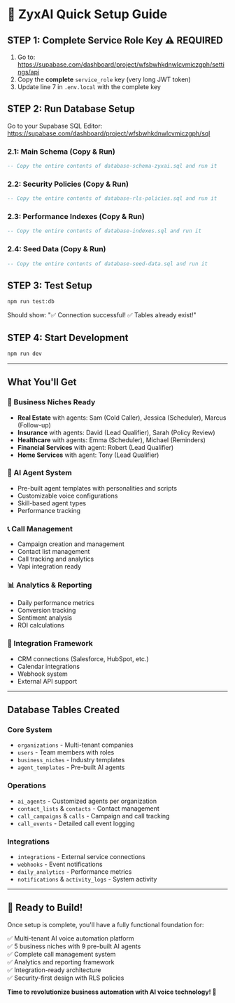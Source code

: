 # 🚀 ZyxAI Quick Setup Guide

## **STEP 1: Complete Service Role Key** ⚠️ REQUIRED

1. Go to: https://supabase.com/dashboard/project/wfsbwhkdnwlcvmiczgph/settings/api
2. Copy the **complete** `service_role` key (very long JWT token)
3. Update line 7 in `.env.local` with the complete key

## **STEP 2: Run Database Setup**

Go to your Supabase SQL Editor: https://supabase.com/dashboard/project/wfsbwhkdnwlcvmiczgph/sql

### **2.1: Main Schema** (Copy & Run)
```sql
-- Copy the entire contents of database-schema-zyxai.sql and run it
```

### **2.2: Security Policies** (Copy & Run)
```sql
-- Copy the entire contents of database-rls-policies.sql and run it
```

### **2.3: Performance Indexes** (Copy & Run)
```sql
-- Copy the entire contents of database-indexes.sql and run it
```

### **2.4: Seed Data** (Copy & Run)
```sql
-- Copy the entire contents of database-seed-data.sql and run it
```

## **STEP 3: Test Setup**

```bash
npm run test:db
```

Should show: "✅ Connection successful! ✅ Tables already exist!"

## **STEP 4: Start Development**

```bash
npm run dev
```

---

## **What You'll Get**

### **🏢 Business Niches Ready**
- **Real Estate** with agents: Sam (Cold Caller), Jessica (Scheduler), Marcus (Follow-up)
- **Insurance** with agents: David (Lead Qualifier), Sarah (Policy Review)
- **Healthcare** with agents: Emma (Scheduler), Michael (Reminders)
- **Financial Services** with agent: Robert (Lead Qualifier)
- **Home Services** with agent: Tony (Lead Qualifier)

### **🤖 AI Agent System**
- Pre-built agent templates with personalities and scripts
- Customizable voice configurations
- Skill-based agent types
- Performance tracking

### **📞 Call Management**
- Campaign creation and management
- Contact list management
- Call tracking and analytics
- Vapi integration ready

### **📊 Analytics & Reporting**
- Daily performance metrics
- Conversion tracking
- Sentiment analysis
- ROI calculations

### **🔗 Integration Framework**
- CRM connections (Salesforce, HubSpot, etc.)
- Calendar integrations
- Webhook system
- External API support

---

## **Database Tables Created**

### **Core System**
- `organizations` - Multi-tenant companies
- `users` - Team members with roles
- `business_niches` - Industry templates
- `agent_templates` - Pre-built AI agents

### **Operations**
- `ai_agents` - Customized agents per organization
- `contact_lists` & `contacts` - Contact management
- `call_campaigns` & `calls` - Campaign and call tracking
- `call_events` - Detailed call event logging

### **Integrations**
- `integrations` - External service connections
- `webhooks` - Event notifications
- `daily_analytics` - Performance metrics
- `notifications` & `activity_logs` - System activity

---

## **🎯 Ready to Build!**

Once setup is complete, you'll have a fully functional foundation for:

✅ Multi-tenant AI voice automation platform  
✅ 5 business niches with 9 pre-built AI agents  
✅ Complete call management system  
✅ Analytics and reporting framework  
✅ Integration-ready architecture  
✅ Security-first design with RLS policies  

**Time to revolutionize business automation with AI voice technology! 🚀**
